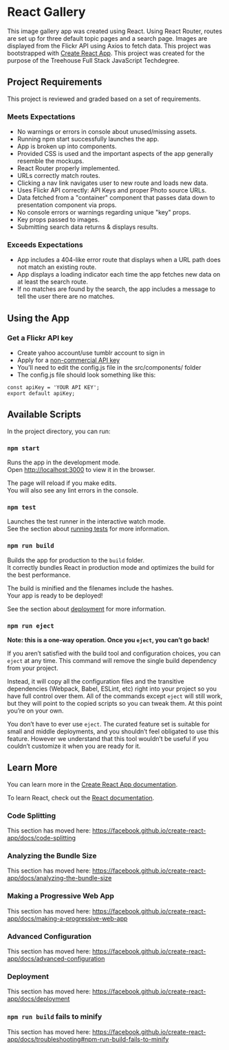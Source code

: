 # React Gallery

This image gallery app was created using React. Using React Router, routes are set up for three default topic pages and a search page. Images are displayed from the Flickr API using Axios to fetch data. This project was bootstrapped with [Create React App](https://github.com/facebook/create-react-app). This project was created for the purpose of the Treehouse Full Stack JavaScript Techdegree.

## Project Requirements

This project is reviewed and graded based on a set of requirements.

### Meets Expectations

* No warnings or errors in console about unused/missing assets.
* Running npm start successfully launches the app.
* App is broken up into components.
* Provided CSS is used and the important aspects of the app generally resemble the mockups.
* React Router properly implemented.
* URLs correctly match routes.
* Clicking a nav link navigates user to new route and loads new data.
* Uses Flickr API correctly: API Keys and proper Photo source URLs.
* Data fetched from a "container" component that passes data down to presentation component via props.
* No console errors or warnings regarding unique "key" props.
* Key props passed to images.
* Submitting search data returns & displays results.

### Exceeds Expectations

* App includes a 404-like error route that displays when a URL path does not match an existing route.
* App displays a loading indicator each time the app fetches new data on at least the search route.
* If no matches are found by the search, the app includes a message to tell the user there are no matches.

## Using the App

### Get a Flickr API key

* Create yahoo account/use tumblr account to sign in
* Apply for a [non-commercial API key](https://www.flickr.com/services/apps/create/apply/)
* You’ll need to edit the config.js file in the src/components/ folder
* The config.js file should look something like this:
```
const apiKey = 'YOUR API KEY';
export default apiKey;
```

## Available Scripts

In the project directory, you can run:

### `npm start`

Runs the app in the development mode.<br>
Open [http://localhost:3000](http://localhost:3000) to view it in the browser.

The page will reload if you make edits.<br>
You will also see any lint errors in the console.

### `npm test`

Launches the test runner in the interactive watch mode.<br>
See the section about [running tests](https://facebook.github.io/create-react-app/docs/running-tests) for more information.

### `npm run build`

Builds the app for production to the `build` folder.<br>
It correctly bundles React in production mode and optimizes the build for the best performance.

The build is minified and the filenames include the hashes.<br>
Your app is ready to be deployed!

See the section about [deployment](https://facebook.github.io/create-react-app/docs/deployment) for more information.

### `npm run eject`

**Note: this is a one-way operation. Once you `eject`, you can’t go back!**

If you aren’t satisfied with the build tool and configuration choices, you can `eject` at any time. This command will remove the single build dependency from your project.

Instead, it will copy all the configuration files and the transitive dependencies (Webpack, Babel, ESLint, etc) right into your project so you have full control over them. All of the commands except `eject` will still work, but they will point to the copied scripts so you can tweak them. At this point you’re on your own.

You don’t have to ever use `eject`. The curated feature set is suitable for small and middle deployments, and you shouldn’t feel obligated to use this feature. However we understand that this tool wouldn’t be useful if you couldn’t customize it when you are ready for it.

## Learn More

You can learn more in the [Create React App documentation](https://facebook.github.io/create-react-app/docs/getting-started).

To learn React, check out the [React documentation](https://reactjs.org/).

### Code Splitting

This section has moved here: https://facebook.github.io/create-react-app/docs/code-splitting

### Analyzing the Bundle Size

This section has moved here: https://facebook.github.io/create-react-app/docs/analyzing-the-bundle-size

### Making a Progressive Web App

This section has moved here: https://facebook.github.io/create-react-app/docs/making-a-progressive-web-app

### Advanced Configuration

This section has moved here: https://facebook.github.io/create-react-app/docs/advanced-configuration

### Deployment

This section has moved here: https://facebook.github.io/create-react-app/docs/deployment

### `npm run build` fails to minify

This section has moved here: https://facebook.github.io/create-react-app/docs/troubleshooting#npm-run-build-fails-to-minify
